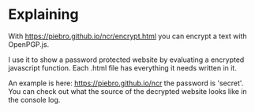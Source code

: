 # Explaining

With <https://piebro.github.io/ncr/encrypt.html> you can encrypt a text with OpenPGP.js.

I use it to show a password protected website by evaluating a encrypted javascript function. Each .html file has everything it needs written in it.

An example is here: <https://piebro.github.io/ncr> the password is 'secret'. You can check out what the source of the decrypted website looks like in the console log.
